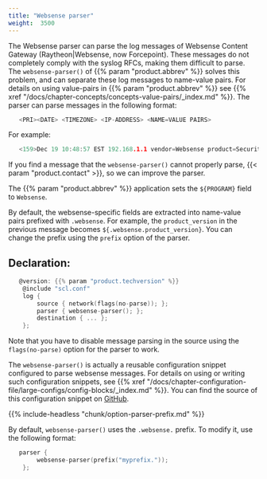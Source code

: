 ```yaml
---
title: "Websense parser"
weight:  3500
---
```

<!-- DISCLAIMER: This file is based on the syslog-ng Open Source Edition documentation https://github.com/balabit/syslog-ng-ose-guides/commit/2f4a52ee61d1ea9ad27cb4f3168b95408fddfdf2 and is used under the terms of The syslog-ng Open Source Edition Documentation License. The file has been modified by Axoflow. -->

The Websense parser can parse the log messages of Websense Content Gateway (Raytheon|Websense, now Forcepoint). These messages do not completely comply with the syslog RFCs, making them difficult to parse. The `websense-parser()` of {{% param "product.abbrev" %}} solves this problem, and can separate these log messages to name-value pairs. For details on using value-pairs in {{% param "product.abbrev" %}} see {{% xref "/docs/chapter-concepts/concepts-value-pairs/_index.md" %}}. The parser can parse messages in the following format:

```c
   <PRI><DATE> <TIMEZONE> <IP-ADDRESS> <NAME=VALUE PAIRS>
```

For example:

```c
   <159>Dec 19 10:48:57 EST 192.168.1.1 vendor=Websense product=Security product_version=7.7.0 action=permitted severity=1 category=153 user=- src_host=192.168.2.1 src_port=62189 dst_host=example.com dst_ip=192.168.3.1 dst_port=443 bytes_out=197 bytes_in=76 http_response=200 http_method=CONNECT http_content_type=- http_user_agent=Mozilla/5.0_(Windows;_U;_Windows_NT_6.1;_enUS;_rv:1.9.2.23)_Gecko/20110920_Firefox/3.6.23 http_proxy_status_code=200 reason=- disposition=1034 policy=- role=8 duration=0 url=https://example.com
```

If you find a message that the `websense-parser()` cannot properly parse, {{< param "product.contact" >}}, so we can improve the parser.

The {{% param "product.abbrev" %}} application sets the `${PROGRAM}` field to `Websense`.

By default, the websense-specific fields are extracted into name-value pairs prefixed with `.websense`. For example, the `product_version` in the previous message becomes `${.websense.product_version}`. You can change the prefix using the `prefix` option of the parser.


## Declaration:

```c
   @version: {{% param "product.techversion" %}}
    @include "scl.conf"
    log {
        source { network(flags(no-parse)); };
        parser { websense-parser(); };
        destination { ... };
    };
```


Note that you have to disable message parsing in the source using the `flags(no-parse)` option for the parser to work.

The `websense-parser()` is actually a reusable configuration snippet configured to parse websense messages. For details on using or writing such configuration snippets, see {{% xref "/docs/chapter-configuration-file/large-configs/config-blocks/_index.md" %}}. You can find the source of this configuration snippet on [GitHub](https://github.com/syslog-ng/syslog-ng/blob/master/scl/websense/plugin.conf).


{{% include-headless "chunk/option-parser-prefix.md" %}}

By default, `websense-parser()` uses the `.websense.` prefix. To modify it, use the following format:

```c
   parser {
        websense-parser(prefix("myprefix."));
    };
```

